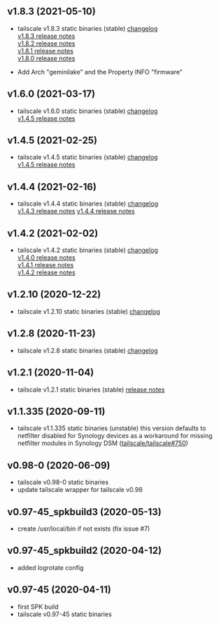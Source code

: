 ## v1.8.3 (2021-05-10)
- tailscale v1.8.3 static binaries (stable)
  [changelog](https://github.com/tailscale/tailscale/compare/v1.6.0...v1.8.3)  
  [v1.8.3 release notes](https://github.com/tailscale/tailscale/releases/tag/v1.8.3)  
  [v1.8.2 release notes](https://github.com/tailscale/tailscale/releases/tag/v1.8.2)  
  [v1.8.1 release notes](https://github.com/tailscale/tailscale/releases/tag/v1.8.1)  
  [v1.8.0 release notes](https://github.com/tailscale/tailscale/releases/tag/v1.8.0)  

- Add Arch "geminilake" and the Property INFO "firmware"
  
## v1.6.0 (2021-03-17)
- tailscale v1.6.0 static binaries (stable)
  [changelog](https://github.com/tailscale/tailscale/compare/v1.4.5...v1.6.0)  
  [v1.4.5 release notes](https://github.com/tailscale/tailscale/releases/tag/v1.6.0)

## v1.4.5 (2021-02-25)
- tailscale v1.4.5 static binaries (stable)
  [changelog](https://github.com/tailscale/tailscale/compare/v1.4.4...v1.4.5)  
  [v1.4.5 release notes](https://github.com/tailscale/tailscale/releases/tag/v1.4.5)

## v1.4.4 (2021-02-16)
- tailscale v1.4.4 static binaries (stable)
  [changelog](https://github.com/tailscale/tailscale/compare/v1.4.2...v1.4.4)  
  [v1.4.3 release notes](https://github.com/tailscale/tailscale/releases/tag/v1.4.3)
  [v1.4.4 release notes](https://github.com/tailscale/tailscale/releases/tag/v1.4.4)

## v1.4.2 (2021-02-02)
- tailscale v1.4.2 static binaries (stable)
  [changelog](https://github.com/tailscale/tailscale/compare/v1.2.10...v1.4.2)  
  [v1.4.0 release notes](https://github.com/tailscale/tailscale/releases/tag/v1.4.0)  
  [v1.4.1 release notes](https://github.com/tailscale/tailscale/releases/tag/v1.4.1)  
  [v1.4.2 release notes](https://github.com/tailscale/tailscale/releases/tag/v1.4.2)  

## v1.2.10 (2020-12-22)

- tailscale v1.2.10 static binaries (stable) 
  [changelog](https://github.com/tailscale/tailscale/compare/v1.2.8...v1.2.10)

## v1.2.8 (2020-11-23)

- tailscale v1.2.8 static binaries (stable) 
  [changelog](https://github.com/tailscale/tailscale/compare/v1.2.1...v1.2.8)

## v1.2.1 (2020-11-04)

- tailscale v1.2.1 static binaries (stable) 
  [release notes](https://github.com/tailscale/tailscale/releases/tag/v1.2.0)

## v1.1.335 (2020-09-11)

- tailscale v1.1.335 static binaries (unstable)
  this version defaults to netfilter disabled for Synology devices as a
  workaround for missing netfilter modules in Synology DSM ([tailscale/tailscale#750](https://github.com/tailscale/tailscale/pull/750))

## v0.98-0 (2020-06-09)

- tailscale v0.98-0 static binaries
- update tailscale wrapper for tailscale v0.98

## v0.97-45_spkbuild3 (2020-05-13)

- create /usr/local/bin if not exists (fix issue #7)

## v0.97-45_spkbuild2 (2020-04-12)

- added logrotate config

## v0.97-45 (2020-04-11)

- first SPK build
- tailscale v0.97-45 static binaries

